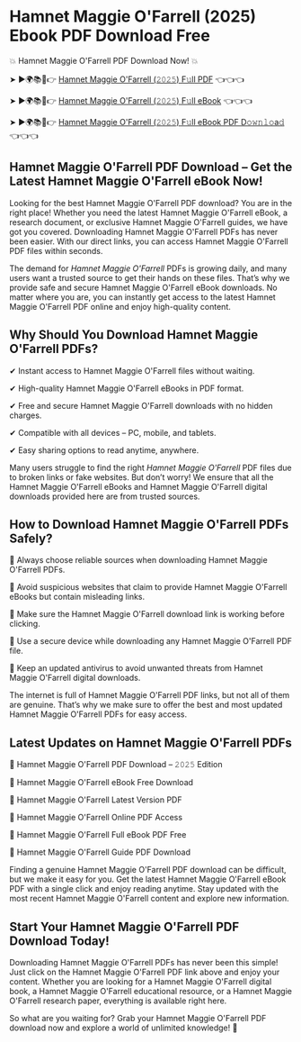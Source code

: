 # Hamnet Maggie O'Farrell (2025) Ebook PDF Download Free

💥 Hamnet Maggie O'Farrell PDF Download Now! 💥

➤ ►🌍📚📱👉 [Hamnet Maggie O'Farrell (𝟸𝟶𝟸𝟻) F𝚞ll PDF](https://getpdf.xyz/hamnet-maggie-ofarrell) 👈👈👈


➤ ►🌍📚📱👉 [Hamnet Maggie O'Farrell (𝟸𝟶𝟸𝟻) F𝚞ll eBook](https://getpdf.xyz/hamnet-maggie-ofarrell) 👈👈👈


➤ ►🌍📚📱👉 [Hamnet Maggie O'Farrell (𝟸𝟶𝟸𝟻) F𝚞ll eBook PDF D𝚘𝚠𝚗𝚕𝚘a𝚍](https://getpdf.xyz/hamnet-maggie-ofarrell) 👈👈👈


## Hamnet Maggie O'Farrell PDF Download – Get the Latest Hamnet Maggie O'Farrell eBook Now!

Looking for the best Hamnet Maggie O'Farrell PDF download? You are in the right place! Whether you need the latest Hamnet Maggie O'Farrell eBook, a research document, or exclusive Hamnet Maggie O'Farrell guides, we have got you covered. Downloading Hamnet Maggie O'Farrell PDFs has never been easier. With our direct links, you can access Hamnet Maggie O'Farrell PDF files within seconds.

The demand for *Hamnet Maggie O'Farrell* PDFs is growing daily, and many users want a trusted source to get their hands on these files. That’s why we provide safe and secure Hamnet Maggie O'Farrell eBook downloads. No matter where you are, you can instantly get access to the latest Hamnet Maggie O'Farrell PDF online and enjoy high-quality content.

## Why Should You Download Hamnet Maggie O'Farrell PDFs?

✔ Instant access to Hamnet Maggie O'Farrell files without waiting.

✔ High-quality Hamnet Maggie O'Farrell eBooks in PDF format.

✔ Free and secure Hamnet Maggie O'Farrell downloads with no hidden charges.

✔ Compatible with all devices – PC, mobile, and tablets.

✔ Easy sharing options to read anytime, anywhere.

Many users struggle to find the right *Hamnet Maggie O'Farrell* PDF files due to broken links or fake websites. But don’t worry! We ensure that all the Hamnet Maggie O'Farrell eBooks and Hamnet Maggie O'Farrell digital downloads provided here are from trusted sources.

## How to Download Hamnet Maggie O'Farrell PDFs Safely?

📌 Always choose reliable sources when downloading Hamnet Maggie O'Farrell PDFs.

📌 Avoid suspicious websites that claim to provide Hamnet Maggie O'Farrell eBooks but contain misleading links.

📌 Make sure the Hamnet Maggie O'Farrell download link is working before clicking.

📌 Use a secure device while downloading any Hamnet Maggie O'Farrell PDF file.

📌 Keep an updated antivirus to avoid unwanted threats from Hamnet Maggie O'Farrell digital downloads.

The internet is full of Hamnet Maggie O'Farrell PDF links, but not all of them are genuine. That’s why we make sure to offer the best and most updated Hamnet Maggie O'Farrell PDFs for easy access.

## Latest Updates on Hamnet Maggie O'Farrell PDFs

🔹 Hamnet Maggie O'Farrell PDF Download – 𝟸𝟶𝟸𝟻 Edition

🔹 Hamnet Maggie O'Farrell eBook Free Download

🔹 Hamnet Maggie O'Farrell Latest Version PDF

🔹 Hamnet Maggie O'Farrell Online PDF Access

🔹 Hamnet Maggie O'Farrell Full eBook PDF Free

🔹 Hamnet Maggie O'Farrell Guide PDF Download

Finding a genuine Hamnet Maggie O'Farrell PDF download can be difficult, but we make it easy for you. Get the latest Hamnet Maggie O'Farrell eBook PDF with a single click and enjoy reading anytime. Stay updated with the most recent Hamnet Maggie O'Farrell content and explore new information.

## Start Your Hamnet Maggie O'Farrell PDF Download Today!

Downloading Hamnet Maggie O'Farrell PDFs has never been this simple! Just click on the Hamnet Maggie O'Farrell PDF link above and enjoy your content. Whether you are looking for a Hamnet Maggie O'Farrell digital book, a Hamnet Maggie O'Farrell educational resource, or a Hamnet Maggie O'Farrell research paper, everything is available right here.

So what are you waiting for? Grab your Hamnet Maggie O'Farrell PDF download now and explore a world of unlimited knowledge! 🚀